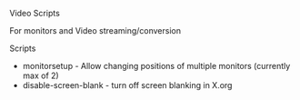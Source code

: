 Video Scripts

For monitors and Video streaming/conversion

Scripts

* monitorsetup - Allow changing positions of multiple monitors (currently max of 2)
* disable-screen-blank - turn off screen blanking in X.org
